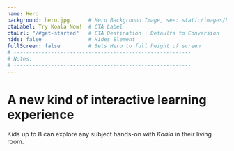 ```yaml
---
name: Hero
background: hero.jpg      # Hero Background Image, see: static/images/hero.jpg
ctaLabel: Try Koala Now!  # CTA Label
ctaUrl: "/#get-started"   # CTA Destination | Defaults to Conversion
hide: false               # Hides Element
fullScreen: false         # Sets Hero to full height of screen
# ---------------------------------------------------------
# Notes:
# ---------------------------------------------------------
---
```


# A new kind of interactive learning experience

Kids up to 8 can explore any subject hands-on with <em>Koala</em> in their living room.

